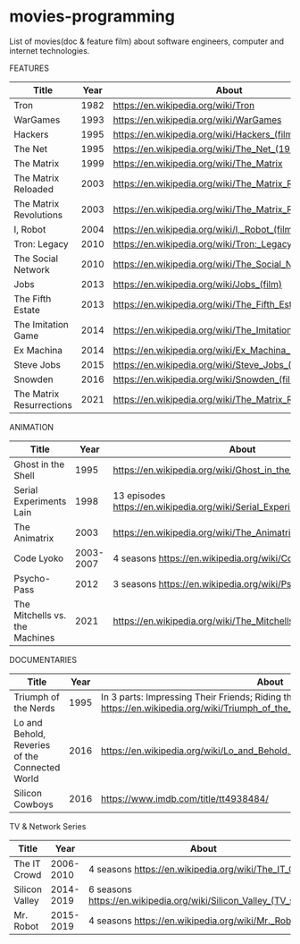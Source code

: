 # movies-programming
List of movies(doc &amp; feature film) about software engineers, computer and internet technologies.

FEATURES

| Title             | Year   | About                                                 |
| ----------------- | ------ | ------------------------------------------------------|
| Tron              | 1982   | https://en.wikipedia.org/wiki/Tron                    |
| WarGames          | 1993   | https://en.wikipedia.org/wiki/WarGames                |
| Hackers           | 1995   | https://en.wikipedia.org/wiki/Hackers_(film)          |
| The Net           | 1995   | https://en.wikipedia.org/wiki/The_Net_(1995_film)     |
| The Matrix        | 1999   | https://en.wikipedia.org/wiki/The_Matrix              |
|The Matrix Reloaded| 2003   | https://en.wikipedia.org/wiki/The_Matrix_Reloaded     |
|The Matrix Revolutions| 2003| https://en.wikipedia.org/wiki/The_Matrix_Revolutions  |
| I, Robot          | 2004   | https://en.wikipedia.org/wiki/I,_Robot_(film)         |
| Tron: Legacy      | 2010   | https://en.wikipedia.org/wiki/Tron:_Legacy            |
| The Social Network| 2010   | https://en.wikipedia.org/wiki/The_Social_Network      |
| Jobs              | 2013   | https://en.wikipedia.org/wiki/Jobs_(film)             |
| The Fifth Estate  | 2013   | https://en.wikipedia.org/wiki/The_Fifth_Estate_(film) |
|The Imitation Game | 2014   | https://en.wikipedia.org/wiki/The_Imitation_Game      |
| Ex Machina        | 2014   | https://en.wikipedia.org/wiki/Ex_Machina_(film)       |
| Steve Jobs        | 2015   | https://en.wikipedia.org/wiki/Steve_Jobs_(film)       |
| Snowden           | 2016   | https://en.wikipedia.org/wiki/Snowden_(film)          |
| The Matrix Resurrections| 2021| https://en.wikipedia.org/wiki/The_Matrix_Resurrections|









ANIMATION    

| Title             | Year   | About                                                       |
| ----------------- | ------ | ----------------------------------------------------------- |
| Ghost in the Shell| 1995   | https://en.wikipedia.org/wiki/Ghost_in_the_Shell_(1995_film)|
| Serial Experiments Lain | 1998 | 13 episodes https://en.wikipedia.org/wiki/Serial_Experiments_Lain |
| The Animatrix     | 2003   | https://en.wikipedia.org/wiki/The_Animatrix                 |
| Code Lyoko        | 2003-2007| 4 seasons https://en.wikipedia.org/wiki/Code_Lyoko        |
| Psycho-Pass       | 2012   | 3 seasons https://en.wikipedia.org/wiki/Psycho-Pass         |
| The Mitchells vs. the Machines| 2021| https://en.wikipedia.org/wiki/The_Mitchells_vs._the_Machines|


DOCUMENTARIES

| Title                | Year   | About                                                                      |
| -------------------- | ------ | ---------------------------------------------------------------------------|     
| Triumph of the Nerds | 1995   | In 3 parts: Impressing Their Friends; Riding the Bear; Great Artists Steal https://en.wikipedia.org/wiki/Triumph_of_the_Nerds       |
| Lo and Behold, Reveries of the Connected World| 2016 |https://en.wikipedia.org/wiki/Lo_and_Behold,_Reveries_of_the_Connected_World |
| Silicon Cowboys | 2016 | https://www.imdb.com/title/tt4938484/ |



TV & Network Series 

| Title                | Year      | About                                                |
| -------------------- | --------- | ---------------------------------------------------- |
| The IT Crowd         | 2006-2010 | 4 seasons https://en.wikipedia.org/wiki/The_IT_Crowd |
| Silicon Valley       | 2014-2019 | 6 seasons https://en.wikipedia.org/wiki/Silicon_Valley_(TV_series) |
| Mr. Robot            | 2015-2019 | 4 seasons https://en.wikipedia.org/wiki/Mr._Robot    |



